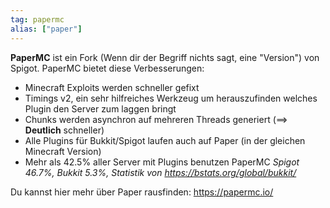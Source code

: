 ```yaml
---
tag: papermc
alias: ["paper"]
---
```


**PaperMC** ist ein Fork (Wenn dir der Begriff nichts sagt, eine "Version") von Spigot.
PaperMC bietet diese Verbesserungen:
- Minecraft Exploits werden schneller gefixt
- Timings v2, ein sehr hilfreiches Werkzeug um herauszufinden welches Plugin den Server zum laggen bringt
- Chunks werden asynchron auf mehreren Threads generiert (==> **Deutlich** schneller)
- Alle Plugins für Bukkit/Spigot laufen auch auf Paper (in der gleichen Minecraft Version)
- Mehr als 42.5% aller Server mit Plugins benutzen PaperMC *Spigot 46.7%, Bukkit 5.3%, Statistik von <https://bstats.org/global/bukkit/>*

Du kannst hier mehr über Paper rausfinden: https://papermc.io/

